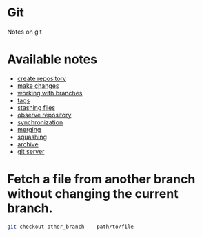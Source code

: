# Git
Notes on git

<h1>Available notes</h1>

* <a href="https://github.com/djeada/Git/blob/main/src/create_repository.md">create repository</a>
* <a href="https://github.com/djeada/Git/blob/main/src/make_changes.md">make changes</a>
* <a href="https://github.com/djeada/Git/blob/main/src/working_with_branches.md">working with branches</a>
* <a href="https://github.com/djeada/Git/blob/main/src/tags.md">tags</a>
* <a href="https://github.com/djeada/Git/blob/main/src/stashing_files.md">stashing files</a>
* <a href="https://github.com/djeada/Git/blob/main/src/observe_repository.md">observe repository</a>
* <a href="https://github.com/djeada/Git/blob/main/src/synchronization.md">synchronization</a>
* <a href="https://github.com/djeada/Git/blob/main/src/merging.md">merging</a>
* <a href="https://github.com/djeada/Git/blob/main/src/squashing.md">squashing</a>
* <a href="https://github.com/djeada/Git/blob/main/src/archive.md">archive</a>
* <a href="https://github.com/djeada/Git/blob/main/src/git_server.md">git server</a>


<h1>Fetch a file from another branch without changing the current branch.</h1>

```bash
git checkout other_branch -- path/to/file 
```
